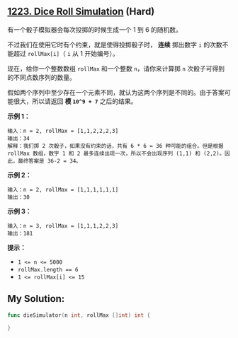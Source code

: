 ## [1223. Dice Roll Simulation](https://leetcode.cn/problems/dice-roll-simulation) (Hard)

有一个骰子模拟器会每次投掷的时候生成一个 1 到 6 的随机数。

不过我们在使用它时有个约束，就是使得投掷骰子时， **连续** 掷出数字 `i` 的次数不能超过 `rollMax[i]`（ `i` 从 1 开始编号）。

现在，给你一个整数数组 `rollMax` 和一个整数 `n`，请你来计算掷 `n` 次骰子可得到的不同点数序列的数量。

假如两个序列中至少存在一个元素不同，就认为这两个序列是不同的。由于答案可能很大，所以请返回 **模 `10^9 + 7`** 之后的结果。

**示例 1：**

```
输入：n = 2, rollMax = [1,1,2,2,2,3]
输出：34
解释：我们掷 2 次骰子，如果没有约束的话，共有 6 * 6 = 36 种可能的组合。但是根据 rollMax 数组，数字 1 和 2 最多连续出现一次，所以不会出现序列 (1,1) 和 (2,2)。因此，最终答案是 36-2 = 34。

```

**示例 2：**

```
输入：n = 2, rollMax = [1,1,1,1,1,1]
输出：30

```

**示例 3：**

```
输入：n = 3, rollMax = [1,1,1,2,2,3]
输出：181

```

**提示：**

- `1 <= n <= 5000`
- `rollMax.length == 6`
- `1 <= rollMax[i] <= 15`

## My Solution:

```go
func dieSimulator(n int, rollMax []int) int {

}
```
